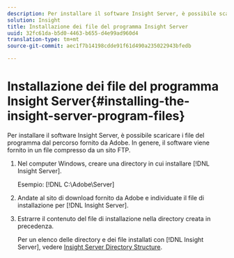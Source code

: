 ```yaml
---
description: Per installare il software Insight Server, è possibile scaricare i file del programma dal percorso fornito da Adobe. In genere, il software viene fornito in un file compresso da un sito FTP.
solution: Insight
title: Installazione dei file del programma Insight Server
uuid: 32fc61da-b5d0-4463-b655-d4e99ad960d4
translation-type: tm+mt
source-git-commit: aec1f7b14198cdde91f61d490a235022943bfedb

---
```



# Installazione dei file del programma Insight Server{#installing-the-insight-server-program-files}

Per installare il software Insight Server, è possibile scaricare i file del programma dal percorso fornito da Adobe. In genere, il software viene fornito in un file compresso da un sito FTP.

1. Nel computer Windows, creare una directory in cui installare [!DNL Insight Server].

   Esempio: [!DNL C:\Adobe\Server]

1. Andate al sito di download fornito da Adobe e individuate il file di installazione per [!DNL Insight Server].
1. Estrarre il contenuto del file di installazione nella directory creata in precedenza.

   Per un elenco delle directory e dei file installati con [!DNL Insight Server], vedere [Insight Server Directory Structure](../../../../home/c-inst-svr/c-cfg-stgs-ref/c-ins-svr-dir-str.md#concept-5bcc8cf6d4d44fa6be43a97d23d1a20c).

